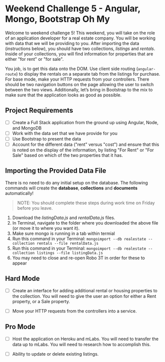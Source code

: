 # Weekend Challenge 5 - Angular, Mongo, Bootstrap Oh My

Welcome to weekend challenge 5! This weekend, you will take on the role of an application developer for a real estate company. You will be working with data that we will be providing to you. After importing the data (instructions below), you should have two collections, *listings* and *rentals*. Inside of your collections, you will find information for properties that are either "for rent" or "for sale".

You job, is to get this data onto the DOM. Use client side routing (`angular-route`) to display the rentals on a separate tab from the listings for purchase. For base mode, make your HTTP requests from your controllers. There should be two navigation buttons on the page allowing the user to switch between the two views. Additionally, let’s bring in Bootstrap to the mix to make sure that the application looks as good as possible.

## Project Requirements

- [ ] Create a Full Stack application from the ground up using Angular, Node, and MongoDB
- [ ] Work with the data set that we have provide for you
- [ ] Use Bootstrap to present the data
- [ ] Account for the different data ("rent" versus "cost") and ensure that this is noted on the display of the information, by listing "For Rent" or "For Sale" based on which of the two properties that it has.

## Importing the Provided Data File

There is no need to do any initial setup on the database. The following commands will create the **database**, **collections** and **documents** automatically! 

> NOTE: You should complete these steps during work time on Friday before you leave.

1. Download the *listingData.js* and *rentalData.js* files.
2. In Terminal, navigate to the folder where you downloaded the above file (or move it to where you want it).
3. Make sure mongo is running in a tab within termial
4. Run this command in your Terminal: `mongoimport --db realestate --collection rentals --file rentalData.js`
5. Run this command in your Terminal: `mongoimport --db realestate --collection listings --file listingData.js`
6. You may need to close and re-open Robo 3T in order for these to appear 

## Hard Mode
- [ ] Create an interface for adding additional rental or housing properties to the collection. You will need to give the user an option for either a Rent property, or a Sale property.

- [ ] Move your HTTP requests from the controllers into a service.

## Pro Mode
- [ ] Host the application on Heroku and mLabs. You will need to transfer the data up to mLabs. You will need to research how to accomplish this.

- [ ] Ability to update or delete existing listings.
